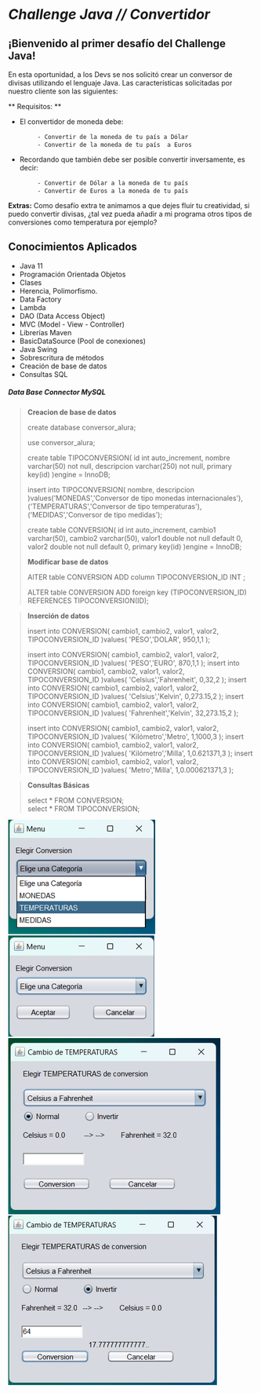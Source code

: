 # **_**Challenge Java // Convertidor**_**
## ¡Bienvenido al primer desafío del Challenge Java!

En esta oportunidad, a los Devs se nos solicitó crear un conversor de divisas utilizando el lenguaje Java. Las características solicitadas por nuestro cliente son las siguientes:

** Requisitos: **
- El convertidor de moneda debe:

           - Convertir de la moneda de tu país a Dólar
           - Convertir de la moneda de tu país  a Euros

- Recordando que también debe ser posible convertir inversamente, es decir:

           - Convertir de Dólar a la moneda de tu país
           - Convertir de Euros a la moneda de tu país

**Extras:**
Como desafío extra te animamos a que dejes fluir tu creatividad, si puedo convertir divisas, ¿tal vez pueda añadir a mi programa otros tipos de conversiones como temperatura por ejemplo?

Conocimientos Aplicados
------------------------------------
* Java 11
* Programación Orientada Objetos
* Clases
* Herencia, Polimorfismo.
* Data Factory
* Lambda 
* DAO (Data Access Object)
* MVC (Model - View - Controller)
* Librerías Maven
* BasicDataSource (Pool de conexiones)
* Java Swing
* Sobrescritura de métodos
* Creación de base de datos
* Consultas SQL

##### ***Data Base Connector MySQL***

> **Creacion de base de datos**
> 
>create database conversor_alura;
>
>use conversor_alura;
>
>create table TIPOCONVERSION(
<img src="">id int auto_increment,
nombre varchar(50) not null,
descripcion varchar(250) not null,
primary key(id)
)engine = InnoDB;
>
>insert into TIPOCONVERSION(
nombre,
descripcion
)values('MONEDAS','Conversor de tipo monedas internacionales'),('TEMPERATURAS','Conversor de tipo temperaturas'),('MEDIDAS','Conversor de tipo medidas');
>
>create table CONVERSION(
id int auto_increment,
cambio1 varchar(50),
cambio2 varchar(50),
valor1 double not null default 0,
valor2 double not null default 0,
primary key(id)
)engine = InnoDB;
> 
>**Modificar base de datos**
> 
>AlTER table CONVERSION ADD column TIPOCONVERSION_ID INT ;
>
>ALTER table CONVERSION ADD foreign key (TIPOCONVERSION_ID) REFERENCES TIPOCONVERSION(ID);

> **Inserción de datos**
> 
>insert into CONVERSION(
cambio1,
cambio2,
valor1,
valor2,
TIPOCONVERSION_ID
)values(
'PESO','DOLAR', 950,1,1
);
>
>insert into CONVERSION(
cambio1,
cambio2,
valor1,
valor2,
TIPOCONVERSION_ID
)values(
'PESO','EURO', 870,1,1
);
insert into CONVERSION(
cambio1,
cambio2,
valor1,
valor2,
TIPOCONVERSION_ID
)values(
'Celsius','Fahrenheit', 0,32,2
);
insert into CONVERSION(
cambio1,
cambio2,
valor1,
valor2,
TIPOCONVERSION_ID
)values(
'Celsius','Kelvin', 0,273.15,2
);
insert into CONVERSION(
cambio1,
cambio2,
valor1,
valor2,
TIPOCONVERSION_ID
)values(
'Fahrenheit','Kelvin', 32,273.15,2
);
>
>insert into CONVERSION(
cambio1,
cambio2,
valor1,
valor2,
TIPOCONVERSION_ID
)values(
'Kilómetro','Metro', 1,1000,3
);
insert into CONVERSION(
cambio1,
cambio2,
valor1,
valor2,
TIPOCONVERSION_ID
)values(
'Kilómetro','Milla', 1,0.621371,3
);
insert into CONVERSION(
cambio1,
cambio2,
valor1,
valor2,
TIPOCONVERSION_ID
)values(
'Metro','Milla', 1,0.000621371,3
);

> **Consultas Básicas**
> 
>select * FROM CONVERSION;   
>select * FROM TIPOCONVERSION;

![Screenshot_3.png](src%2Fmain%2Fjava%2Forg%2Falura%2Fimg%2FScreenshot_3.png)
![Screenshot_2.png](src%2Fmain%2Fjava%2Forg%2Falura%2Fimg%2FScreenshot_2.png)
![Screenshot_4.png](src%2Fmain%2Fjava%2Forg%2Falura%2Fimg%2FScreenshot_4.png)
![Screenshot_5.png](src%2Fmain%2Fjava%2Forg%2Falura%2Fimg%2FScreenshot_5.png)
